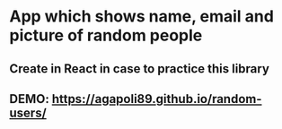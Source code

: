 # App which shows name, email and picture of random people

## Create in React in case to practice this library

## DEMO: https://agapoli89.github.io/random-users/
